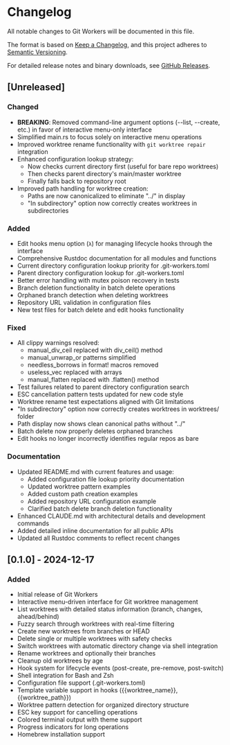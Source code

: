 # Changelog

All notable changes to Git Workers will be documented in this file.

The format is based on [Keep a Changelog](https://keepachangelog.com/en/1.0.0/),
and this project adheres to [Semantic Versioning](https://semver.org/spec/v2.0.0.html).

For detailed release notes and binary downloads, see [GitHub Releases](https://github.com/wasabeef/git-workers/releases).

## [Unreleased]

### Changed

- **BREAKING**: Removed command-line argument options (--list, --create, etc.) in favor of interactive menu-only interface
- Simplified main.rs to focus solely on interactive menu operations
- Improved worktree rename functionality with `git worktree repair` integration
- Enhanced configuration lookup strategy:
  - Now checks current directory first (useful for bare repo worktrees)
  - Then checks parent directory's main/master worktree
  - Finally falls back to repository root
- Improved path handling for worktree creation:
  - Paths are now canonicalized to eliminate "../" in display
  - "In subdirectory" option now correctly creates worktrees in subdirectories

### Added

- Edit hooks menu option (`λ`) for managing lifecycle hooks through the interface
- Comprehensive Rustdoc documentation for all modules and functions
- Current directory configuration lookup priority for .git-workers.toml
- Parent directory configuration lookup for .git-workers.toml
- Better error handling with mutex poison recovery in tests
- Branch deletion functionality in batch delete operations
- Orphaned branch detection when deleting worktrees
- Repository URL validation in configuration files
- New test files for batch delete and edit hooks functionality

### Fixed

- All clippy warnings resolved:
  - manual_div_ceil replaced with div_ceil() method
  - manual_unwrap_or patterns simplified
  - needless_borrows in format! macros removed
  - useless_vec replaced with arrays
  - manual_flatten replaced with .flatten() method
- Test failures related to parent directory configuration search
- ESC cancellation pattern tests updated for new code style
- Worktree rename test expectations aligned with Git limitations
- "In subdirectory" option now correctly creates worktrees in worktrees/ folder
- Path display now shows clean canonical paths without "../"
- Batch delete now properly deletes orphaned branches
- Edit hooks no longer incorrectly identifies regular repos as bare

### Documentation

- Updated README.md with current features and usage:
  - Added configuration file lookup priority documentation
  - Updated worktree pattern examples
  - Added custom path creation examples
  - Added repository URL configuration example
  - Clarified batch delete branch deletion functionality
- Enhanced CLAUDE.md with architectural details and development commands
- Added detailed inline documentation for all public APIs
- Updated all Rustdoc comments to reflect recent changes

## [0.1.0] - 2024-12-17

### Added

- Initial release of Git Workers
- Interactive menu-driven interface for Git worktree management
- List worktrees with detailed status information (branch, changes, ahead/behind)
- Fuzzy search through worktrees with real-time filtering
- Create new worktrees from branches or HEAD
- Delete single or multiple worktrees with safety checks
- Switch worktrees with automatic directory change via shell integration
- Rename worktrees and optionally their branches
- Cleanup old worktrees by age
- Hook system for lifecycle events (post-create, pre-remove, post-switch)
- Shell integration for Bash and Zsh
- Configuration file support (.git-workers.toml)
- Template variable support in hooks ({{worktree_name}}, {{worktree_path}})
- Worktree pattern detection for organized directory structure
- ESC key support for cancelling operations
- Colored terminal output with theme support
- Progress indicators for long operations
- Homebrew installation support
